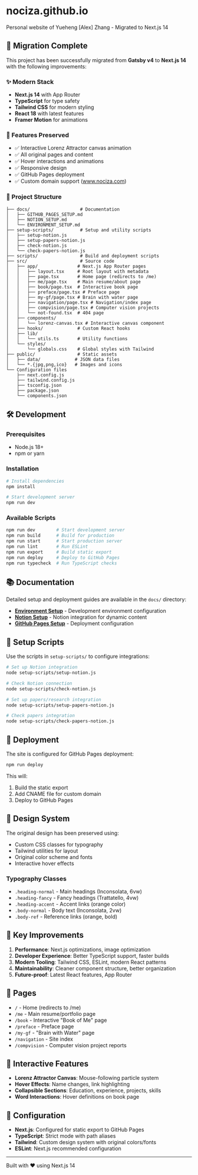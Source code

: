 # nociza.github.io

Personal website of Yueheng [Alex] Zhang - Migrated to Next.js 14

## 🚀 Migration Complete

This project has been successfully migrated from **Gatsby v4** to **Next.js 14** with the following improvements:

### ✨ Modern Stack
- **Next.js 14** with App Router
- **TypeScript** for type safety
- **Tailwind CSS** for modern styling
- **React 18** with latest features
- **Framer Motion** for animations

### 🎯 Features Preserved
- ✅ Interactive Lorenz Attractor canvas animation
- ✅ All original pages and content
- ✅ Hover interactions and animations
- ✅ Responsive design
- ✅ GitHub Pages deployment
- ✅ Custom domain support (www.nociza.com)

### 📁 Project Structure
```
├── docs/                   # Documentation
│   ├── GITHUB_PAGES_SETUP.md
│   ├── NOTION_SETUP.md
│   └── ENVIRONMENT_SETUP.md
├── setup-scripts/          # Setup and utility scripts
│   ├── setup-notion.js
│   ├── setup-papers-notion.js
│   ├── check-notion.js
│   └── check-papers-notion.js
├── scripts/                # Build and deployment scripts
├── src/                    # Source code
│   ├── app/               # Next.js App Router pages
│   │   ├── layout.tsx     # Root layout with metadata
│   │   ├── page.tsx       # Home page (redirects to /me)
│   │   ├── me/page.tsx    # Main resume/about page
│   │   ├── book/page.tsx  # Interactive book page
│   │   ├── preface/page.tsx # Preface page
│   │   ├── my-gf/page.tsx # Brain with water page
│   │   ├── navigation/page.tsx # Navigation/index page
│   │   ├── compvision/page.tsx # Computer vision projects
│   │   └── not-found.tsx  # 404 page
│   ├── components/
│   │   └── lorenz-canvas.tsx # Interactive canvas component
│   ├── hooks/             # Custom React hooks
│   ├── lib/
│   │   └── utils.ts       # Utility functions
│   └── styles/
│       └── globals.css    # Global styles with Tailwind
├── public/                # Static assets
│   ├── data/             # JSON data files
│   └── *.{jpg,png,ico}   # Images and icons
└── Configuration files
    ├── next.config.js
    ├── tailwind.config.js
    ├── tsconfig.json
    ├── package.json
    └── components.json
```

## 🛠️ Development

### Prerequisites
- Node.js 18+ 
- npm or yarn

### Installation
```bash
# Install dependencies
npm install

# Start development server
npm run dev
```

### Available Scripts
```bash
npm run dev        # Start development server
npm run build      # Build for production
npm run start      # Start production server
npm run lint       # Run ESLint
npm run export     # Build static export
npm run deploy     # Deploy to GitHub Pages
npm run typecheck  # Run TypeScript checks
```

## 📚 Documentation

Detailed setup and deployment guides are available in the `docs/` directory:

- **[Environment Setup](docs/ENVIRONMENT_SETUP.md)** - Development environment configuration
- **[Notion Setup](docs/NOTION_SETUP.md)** - Notion integration for dynamic content
- **[GitHub Pages Setup](docs/GITHUB_PAGES_SETUP.md)** - Deployment configuration

## 🔧 Setup Scripts

Use the scripts in `setup-scripts/` to configure integrations:

```bash
# Set up Notion integration
node setup-scripts/setup-notion.js

# Check Notion connection
node setup-scripts/check-notion.js

# Set up papers/research integration
node setup-scripts/setup-papers-notion.js

# Check papers integration
node setup-scripts/check-papers-notion.js
```

## 🚀 Deployment

The site is configured for GitHub Pages deployment:

```bash
npm run deploy
```

This will:
1. Build the static export
2. Add CNAME file for custom domain
3. Deploy to GitHub Pages

## 🎨 Design System

The original design has been preserved using:
- Custom CSS classes for typography
- Tailwind utilities for layout
- Original color scheme and fonts
- Interactive hover effects

### Typography Classes
- `.heading-normal` - Main headings (Inconsolata, 6vw)
- `.heading-fancy` - Fancy headings (Trattatello, 4vw)
- `.heading-accent` - Accent links (orange color)
- `.body-normal` - Body text (Inconsolata, 2vw)
- `.body-ref` - Reference links (orange, bold)

## 🎯 Key Improvements

1. **Performance**: Next.js optimizations, image optimization
2. **Developer Experience**: Better TypeScript support, faster builds
3. **Modern Tooling**: Tailwind CSS, ESLint, modern React patterns
4. **Maintainability**: Cleaner component structure, better organization
5. **Future-proof**: Latest React features, App Router

## 📱 Pages

- `/` - Home (redirects to /me)
- `/me` - Main resume/portfolio page
- `/book` - Interactive "Book of Me" page
- `/preface` - Preface page
- `/my-gf` - "Brain with Water" page
- `/navigation` - Site index
- `/compvision` - Computer vision project reports

## 🎨 Interactive Features

- **Lorenz Attractor Canvas**: Mouse-following particle system
- **Hover Effects**: Name changes, link highlighting
- **Collapsible Sections**: Education, experience, projects, skills
- **Word Interactions**: Hover definitions on book page

## 🔧 Configuration

- **Next.js**: Configured for static export to GitHub Pages
- **TypeScript**: Strict mode with path aliases
- **Tailwind**: Custom design system with original colors/fonts
- **ESLint**: Next.js recommended configuration

---

Built with ❤️ using Next.js 14 

<!-- Force deployment Fri May 30 13:37:22 PDT 2025 --> 